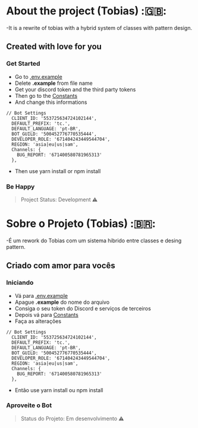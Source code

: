 # About the project (Tobias) :🇬🇧:
-It is a rewrite of tobias with a hybrid system of classes with pattern design.

## Created with love for you

### Get Started
- Go to [.env.example](https://github.com/tobias-inc/Tobias-Rework/blob/master/.env.example)
- Delete **.example** from file name 
- Get your discord token and the third party tokens
- Then go to the [Constants](https://github.com/tobias-inc/Tobias-Rework/blob/master/src/utils/Constants.js)
- And change this informations
```JS
// Bot Settings
  CLIENT_ID: '553725634724102144',
  DEFAULT_PREFIX: 'tc.',
  DEFAULT_LANGUAGE: 'pt-BR',
  BOT_GUILD: '500452776770535444',
  DEVELOPER_ROLE: '671404243449544704',
  REGION: 'asia|eu|us|sam',
  Channels: {
    BUG_REPORT: '671400580781965313'
  },
```
- Then use yarn install or npm install 

### Be Happy

> Project Status: Development :warning:


# Sobre o Projeto (Tobias) :🇧🇷:
-É um rework do Tobias com um sistema hibrido entre classes e desing pattern.

## Criado com amor para vocês

### Iniciando
- Vá para [.env.example](https://github.com/tobias-inc/Tobias-Rework/blob/master/.env.example)
- Apague **.example** do nome do arquivo 
- Consiga o seu token do Discord e serviços de terceiros
- Depois vá para [Constants](https://github.com/tobias-inc/Tobias-Rework/blob/master/src/utils/Constants.js)
- Faça as alterações
```JS
// Bot Settings
  CLIENT_ID: '553725634724102144',
  DEFAULT_PREFIX: 'tc.',
  DEFAULT_LANGUAGE: 'pt-BR',
  BOT_GUILD: '500452776770535444',
  DEVELOPER_ROLE: '671404243449544704',
  REGION: 'asia|eu|us|sam',
  Channels: {
    BUG_REPORT: '671400580781965313'
  },
```
- Então use yarn install ou npm install 

### Aproveite o Bot 

> Status do Projeto: Em desenvolvimento :warning:
